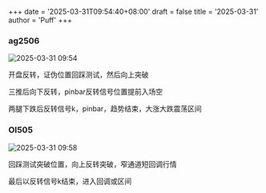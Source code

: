 +++
date = '2025-03-31T09:54:40+08:00'
draft = false
title = '2025-03-31'
author = 'Puff'
+++

### ag2506

![2025-03-31 09:54](/images/2025-03-31-09-54-54.png)

开盘反转，证伪位置回踩测试，然后向上突破

三推后向下反转，pinbar反转信号位置提前入场空

两腿下跌后反转信号k，pinbar，趋势结束，大涨大跌震荡区间

### OI505

![2025-03-31 09:58](/images/2025-03-31-09-58-38.png)

回踩测试突破位置，向上反转突破，窄通道短回调行情

最后以反转信号k结束，进入回调或区间
